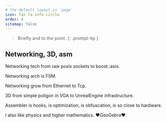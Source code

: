 ```yaml
---
# the default layout is 'page'
icon: fas fa-info-circle
order: 4
sitemap: false
---
```


> Briefly and to the point.
{: .prompt-tip }

## Networking, 3D, asm

Networking tech from raw posix sockets to boost::asio.

Networking arch is FSM.

Networking grow from Ethernet to Tcp.

3D from simple poligon in VGA to UnrealEngine infrastructure.

Assembler is hooks, is optimization, is obfuscation, is so close to hardware.

I also like physics and higher mathematics. ♥GeoGebra❤.

